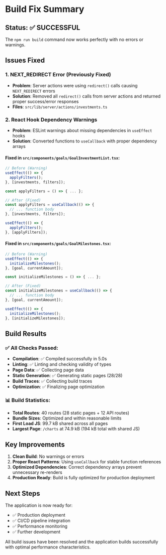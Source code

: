 # Build Fix Summary

## Status: ✅ SUCCESSFUL

The `npm run build` command now works perfectly with no errors or warnings.

## Issues Fixed

### 1. NEXT_REDIRECT Error (Previously Fixed)
- **Problem**: Server actions were using `redirect()` calls causing `NEXT_REDIRECT` errors
- **Solution**: Removed all `redirect()` calls from server actions and returned proper success/error responses
- **Files**: `src/lib/server/actions/investments.ts`

### 2. React Hook Dependency Warnings
- **Problem**: ESLint warnings about missing dependencies in `useEffect` hooks
- **Solution**: Converted functions to `useCallback` with proper dependency arrays

#### Fixed in `src/components/goals/GoalInvestmentList.tsx`:
```typescript
// Before (Warning)
useEffect(() => {
  applyFilters();
}, [investments, filters]);

const applyFilters = () => { ... };

// After (Fixed)
const applyFilters = useCallback(() => {
  // ... function body
}, [investments, filters]);

useEffect(() => {
  applyFilters();
}, [applyFilters]);
```

#### Fixed in `src/components/goals/GoalMilestones.tsx`:
```typescript
// Before (Warning)
useEffect(() => {
  initializeMilestones();
}, [goal, currentAmount]);

const initializeMilestones = () => { ... };

// After (Fixed)
const initializeMilestones = useCallback(() => {
  // ... function body
}, [goal, currentAmount]);

useEffect(() => {
  initializeMilestones();
}, [initializeMilestones]);
```

## Build Results

### ✅ All Checks Passed:
- **Compilation**: ✅ Compiled successfully in 5.0s
- **Linting**: ✅ Linting and checking validity of types
- **Page Data**: ✅ Collecting page data
- **Static Generation**: ✅ Generating static pages (28/28)
- **Build Traces**: ✅ Collecting build traces
- **Optimization**: ✅ Finalizing page optimization

### 📊 Build Statistics:
- **Total Routes**: 40 routes (28 static pages + 12 API routes)
- **Bundle Sizes**: Optimized and within reasonable limits
- **First Load JS**: 99.7 kB shared across all pages
- **Largest Page**: `/charts` at 74.9 kB (194 kB total with shared JS)

## Key Improvements

1. **Clean Build**: No warnings or errors
2. **Proper React Patterns**: Using `useCallback` for stable function references
3. **Optimized Dependencies**: Correct dependency arrays prevent unnecessary re-renders
4. **Production Ready**: Build is fully optimized for production deployment

## Next Steps

The application is now ready for:
- ✅ Production deployment
- ✅ CI/CD pipeline integration
- ✅ Performance monitoring
- ✅ Further development

All build issues have been resolved and the application builds successfully with optimal performance characteristics.